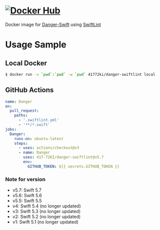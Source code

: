 # [![Docker Hub](https://dockeri.co/image/41772ki/danger-swiftlint)](https://hub.docker.com/r/41772ki/danger-swiftlint)

Docker image for [Danger-Swift](https://github.com/danger/swift) using [SwiftLint](https://github.com/realm/SwiftLint)

# Usage Sample

## Local Docker

```sh
$ docker run -v `pwd`:`pwd` -w `pwd` 41772ki/danger-swiftlint local
```

## GitHub Actions

```yml
name: Danger
on:
  pull_request:
    paths:
      - '.swiftlint.yml'
      - '**/*.swift'
jobs:
  Danger:
    runs-on: ubuntu-latest
    steps:
      - uses: actions/checkout@v3
      - name: Danger
        uses: 417-72KI/danger-swiftlint@v5.7
        env:
          GITHUB_TOKEN: ${{ secrets.GITHUB_TOKEN }}
```

### Note for version
- v5.7: Swift 5.7
- v5.6: Swift 5.6
- v5.5: Swift 5.5
- v4: Swift 5.4 (no longer updated)
- v3: Swift 5.3 (no longer updated)
- v2: Swift 5.2 (no longer updated)
- v1: Swift 5.1 (no longer updated)
